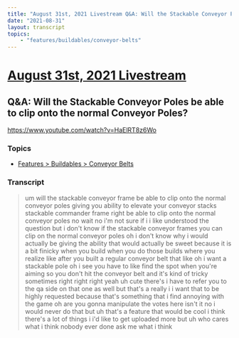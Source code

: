 ```yaml
---
title: "August 31st, 2021 Livestream Q&A: Will the Stackable Conveyor Poles be able to clip onto the normal Conveyor Poles?"
date: "2021-08-31"
layout: transcript
topics:
    - "features/buildables/conveyor-belts"
---
```

# [August 31st, 2021 Livestream](../2021-08-31.md)
## Q&A: Will the Stackable Conveyor Poles be able to clip onto the normal Conveyor Poles?
https://www.youtube.com/watch?v=HaElRT8z6Wo

### Topics
* [Features > Buildables > Conveyor Belts](../topics/features/buildables/conveyor-belts.md)

### Transcript

> um will the stackable conveyor frame be able to clip onto the normal conveyor poles giving you ability to elevate your conveyor stacks stackable commander frame right be able to clip onto the normal conveyor poles no wait no i'm not sure if i i like understood the question but i don't know if the stackable conveyor frames you can clip on the normal conveyor poles oh i don't know why i would actually be giving the ability that would actually be sweet because it is a bit finicky when you build when you do those builds where you realize like after you built a regular conveyor belt that like oh i want a stackable pole oh i see you have to like find the spot when you're aiming so you don't hit the conveyor belt and it's kind of tricky sometimes right right right yeah uh cute there's i have to refer you to the qa side on that one as well but that's a really i i want that to be highly requested because that's something that i find annoying with the game oh are you gonna manipulate the votes here isn't it no i would never do that but uh that's a feature that would be cool i think there's a lot of things i i'd like to get uploaded more but uh who cares what i think nobody ever done ask me what i think
